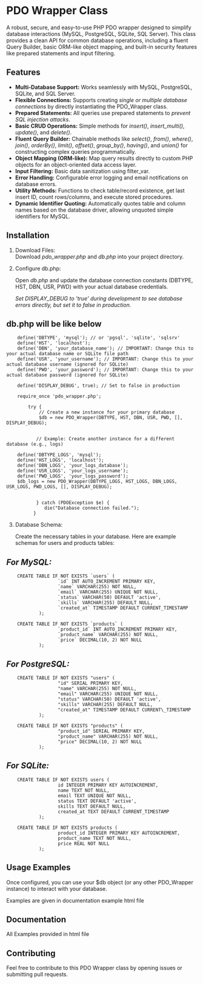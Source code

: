 # **PDO Wrapper Class**

A robust, secure, and easy-to-use PHP PDO wrapper designed to simplify database interactions (MySQL, PostgreSQL, SQLite, SQL Server). This class provides a clean API for common database operations, including a fluent Query Builder, basic ORM-like object mapping, and built-in security features like prepared statements and input filtering.

## **Features**

* **Multi-Database Support:** Works seamlessly with MySQL, PostgreSQL, SQLite, and SQL Server.  
* **Flexible Connections:** Supports creating *single or multiple database connections* by directly instantiating the PDO_Wrapper class.  
* **Prepared Statements:** All queries use prepared statements to *prevent SQL injection attacks*.  
* **Basic CRUD Operations:** Simple methods for *insert()*, *insert_multi()*, *update()*, and *delete()*.  
* **Fluent Query Builder:** Chainable methods like *select()*, *from()*, *where()*, *join()*, *orderBy()*, *limit()*, *offset()*, *group_by()*, *having()*, and *union()* for constructing complex queries programmatically.  
* **Object Mapping (ORM-like):** Map query results directly to custom PHP objects for an object-oriented data access layer.  
* **Input Filtering:** Basic data sanitization using filter_var.  
* **Error Handling:** Configurable error logging and email notifications on database errors.  
* **Utility Methods:** Functions to check table/record existence, get last insert ID, count rows/columns, and execute stored procedures.  
* **Dynamic Identifier Quoting:** Automatically quotes table and column names based on the database driver, allowing unquoted simple identifiers for MySQL.

## **Installation**

1. Download Files:  
   Download *pdo_wrapper.php* and *db.php* into your project directory.
     
3. Configure db.php:  
   
   Open *db.php* and update the database connection constants (DBTYPE, HST, DBN, USR, PWD) with your actual database credentials.  
   
   *Set DISPLAY_DEBUG to 'true' during development to see database errors directly, but set it to false in production.*  


##  db.php will be like below
   
		define('DBTYPE', 'mysql'); // or 'pgsql', 'sqlite', 'sqlsrv'  
		define('HST', 'localhost');  
		define('DBN', 'your_database_name'); // IMPORTANT: Change this to your actual database name or SQLite file path  
		define('USR', 'your_username'); // IMPORTANT: Change this to your actual database username (ignored for SQLite)  
		define('PWD', 'your_password'); // IMPORTANT: Change this to your actual database password (ignored for SQLite)

		define('DISPLAY_DEBUG', true); // Set to false in production

		require_once 'pdo_wrapper.php';

			try {  
				// Create a new instance for your primary database  
				$db = new PDO_Wrapper(DBTYPE, HST, DBN, USR, PWD, [], DISPLAY_DEBUG);
     			
					
               // Example: Create another instance for a different database (e.g., logs)  
 			
		define('DBTYPE_LOGS', 'mysql');  
		define('HST_LOGS', 'localhost');  
		define('DBN_LOGS', 'your_logs_database');  
		define('USR_LOGS', 'your_logs_username');  
		define('PWD_LOGS', 'your_logs_password');  
		$db_logs = new PDO_Wrapper(DBTYPE_LOGS, HST_LOGS, DBN_LOGS, USR_LOGS, PWD_LOGS, [], DISPLAY_DEBUG);  
			   

			   } catch (PDOException $e) {  
				  die("Database connection failed.");  
			  }
			 

3. Database Schema:  

   Create the necessary tables in your database. Here are example schemas for users and products tables: 

   
##   *For MySQL:*

		CREATE TABLE IF NOT EXISTS `users` (  
					   `id` INT AUTO_INCREMENT PRIMARY KEY,  
					   `name` VARCHAR(255) NOT NULL,  
					   `email` VARCHAR(255) UNIQUE NOT NULL,  
					   `status` VARCHAR(50) DEFAULT 'active',  
					   `skills` VARCHAR(255) DEFAULT NULL,  
					   `created_at` TIMESTAMP DEFAULT CURRENT_TIMESTAMP  
				);

		CREATE TABLE IF NOT EXISTS `products` (  
					   `product_id` INT AUTO_INCREMENT PRIMARY KEY,  
					   `product_name` VARCHAR(255) NOT NULL,  
					   `price` DECIMAL(10, 2) NOT NULL  
				);
##   *For PostgreSQL:*
   
			
		CREATE TABLE IF NOT EXISTS "users" (  
					   "id" SERIAL PRIMARY KEY,  
					   "name" VARCHAR(255) NOT NULL,  
					   "email" VARCHAR(255) UNIQUE NOT NULL,  
					   "status" VARCHAR(50) DEFAULT 'active',  
					   "skills" VARCHAR(255) DEFAULT NULL,  
					   "created_at" TIMESTAMP DEFAULT CURRENT\_TIMESTAMP  
				);

		CREATE TABLE IF NOT EXISTS "products" (  
					   "product_id" SERIAL PRIMARY KEY,  
					   "product_name" VARCHAR(255) NOT NULL,  
					   "price" DECIMAL(10, 2) NOT NULL  
				);
				

##   *For SQLite:*
				
		CREATE TABLE IF NOT EXISTS users (  
					   id INTEGER PRIMARY KEY AUTOINCREMENT,  
					   name TEXT NOT NULL,  
					   email TEXT UNIQUE NOT NULL,  
					   status TEXT DEFAULT 'active',  
					   skills TEXT DEFAULT NULL,  
					   created_at TEXT DEFAULT CURRENT_TIMESTAMP  
				);

		CREATE TABLE IF NOT EXISTS products (  
					   product_id INTEGER PRIMARY KEY AUTOINCREMENT,  
					   product_name TEXT NOT NULL,  
					   price REAL NOT NULL  
				);
				

## **Usage Examples**

Once configured, you can use your $db object (or any other PDO_Wrapper instance) to interact with your database.

Examples are given in documentation example html file



## **Documentation**

All Examples provided in html file

## **Contributing**

Feel free to contribute to this PDO Wrapper class by opening issues or submitting pull requests.



		
